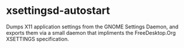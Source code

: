 # xsettingsd-autostart
Dumps X11 application settings from the GNOME Settings Daemon, and exports them via a small daemon that impliments the FreeDesktop.Org XSETTINGS specification. 
